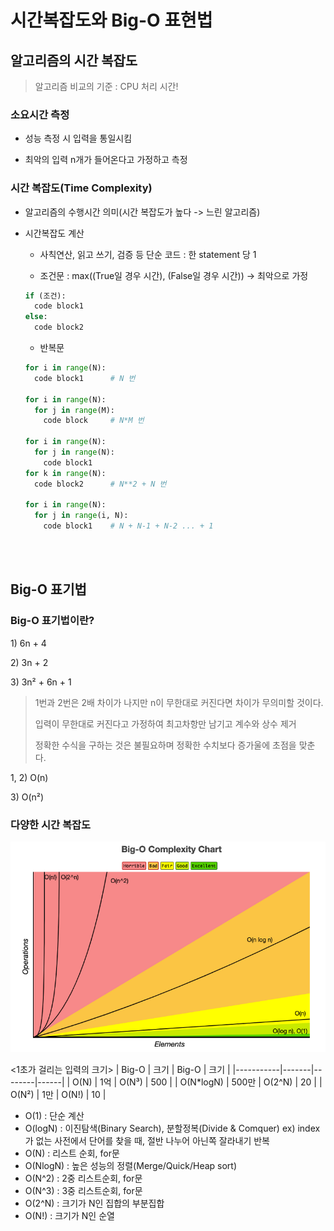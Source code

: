 # 시간복잡도와 Big-O 표현법

## 알고리즘의 시간 복잡도

> 알고리즘 비교의 기준 : CPU 처리 시간!

### 소요시간 측정
- 성능 측정 시 입력을 통일시킴

- 최악의 입력 n개가 들어온다고 가정하고 측정


### 시간 복잡도(Time Complexity)
- 알고리즘의 수행시간 의미(시간 복잡도가 높다 -> 느린 알고리즘)

- 시간복잡도 계산

  - 사칙연산, 읽고 쓰기, 검증 등 단순 코드 : 한 statement 당 1

  - 조건문 : max((True일 경우 시간), (False일 경우 시간)) -> 최악으로 가정
  ```python
  if (조건):
    code block1
  else:
    code block2
  ```

  - 반복문
  ```python
  for i in range(N):
    code block1      # N 번
  
  for i in range(N):
    for j in range(M):
      code block     # N*M 번
  
  for i in range(N):
    for j in range(N):
      code block1
  for k in range(N):
    code block2      # N**2 + N 번

  for i in range(N):
    for j in range(i, N):
      code block1    # N + N-1 + N-2 ... + 1
  ```

  <br>
  <br>

## Big-O 표기법

### Big-O 표기법이란?
1\) 6n + 4

2\) 3n + 2

3\) 3n² + 6n + 1

> 1번과 2번은 2배 차이가 나지만 n이 무한대로 커진다면 차이가 무의미할 것이다.
>
> 입력이 무한대로 커진다고 가정하여 최고차항만 남기고 계수와 상수 제거
> 
> 정확한 수식을 구하는 것은 불필요하며 정확한 수치보다 증가울에 초점을 맞춘다.

1, 2) O(n)

3\) O(n²)

### 다양한 시간 복잡도
![시간복잡도](img/시간복잡도.png)

<1초가 걸리는 입력의 크기>
|   Big-O   | 크기  |  Big-O | 크기 |
|-----------|-------|--------|------|
|    O(N)   |  1억  |  O(N³) | 500  |
| O(N*logN) | 500만 | O(2^N) |  20  |
|   O(N²)   |  1만  |  O(N!) |  10  |

- O(1) : 단순 계산
- O(logN) : 이진탐색(Binary Search), 분할정복(Divide & Comquer)
  ex) index가 없는 사전에서 단어를 찾을 때, 절반 나누어 아닌쪽 잘라내기 반복
- O(N) : 리스트 순회, for문
- O(NlogN) : 높은 성능의 정렬(Merge/Quick/Heap sort)
- O(N^2) : 2중 리스트순회, for문
- O(N^3) : 3중 리스트순회, for문
- O(2^N) : 크기가 N인 집합의 부분집합
- O(N!) : 크기가 N인 순열